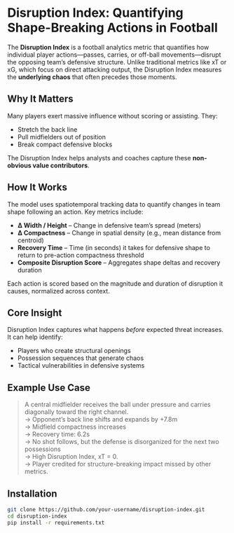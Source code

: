 # Disruption Index: Quantifying Shape-Breaking Actions in Football

The **Disruption Index** is a football analytics metric that quantifies how individual player actions—passes, carries, or off-ball movements—disrupt the opposing team’s defensive structure. Unlike traditional metrics like xT or xG, which focus on direct attacking output, the Disruption Index measures the **underlying chaos** that often precedes those moments.

## Why It Matters

Many players exert massive influence without scoring or assisting. They:
- Stretch the back line
- Pull midfielders out of position
- Break compact defensive blocks

The Disruption Index helps analysts and coaches capture these **non-obvious value contributors**.

## How It Works

The model uses spatiotemporal tracking data to quantify changes in team shape following an action. Key metrics include:

- **Δ Width / Height** – Change in defensive team’s spread (meters)
- **Δ Compactness** – Change in spatial density (e.g., mean distance from centroid)
- **Recovery Time** – Time (in seconds) it takes for defensive shape to return to pre-action compactness threshold
- **Composite Disruption Score** – Aggregates shape deltas and recovery duration

Each action is scored based on the magnitude and duration of disruption it causes, normalized across context.

## Core Insight

Disruption Index captures what happens *before* expected threat increases. It can help identify:
- Players who create structural openings
- Possession sequences that generate chaos
- Tactical vulnerabilities in defensive systems

## Example Use Case

> A central midfielder receives the ball under pressure and carries diagonally toward the right channel.  
> → Opponent’s back line shifts and expands by +7.8m  
> → Midfield compactness increases  
> → Recovery time: 6.2s  
> → No shot follows, but the defense is disorganized for the next two possessions  
> → High Disruption Index, xT = 0.  
> → Player credited for structure-breaking impact missed by other metrics.

## Installation

```bash
git clone https://github.com/your-username/disruption-index.git
cd disruption-index
pip install -r requirements.txt
